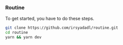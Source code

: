 ### Routine

To get started, you have to do these steps.

```bash
git clone https://github.com/irsyadadl/routine.git
cd routine
yarn && yarn dev
```
